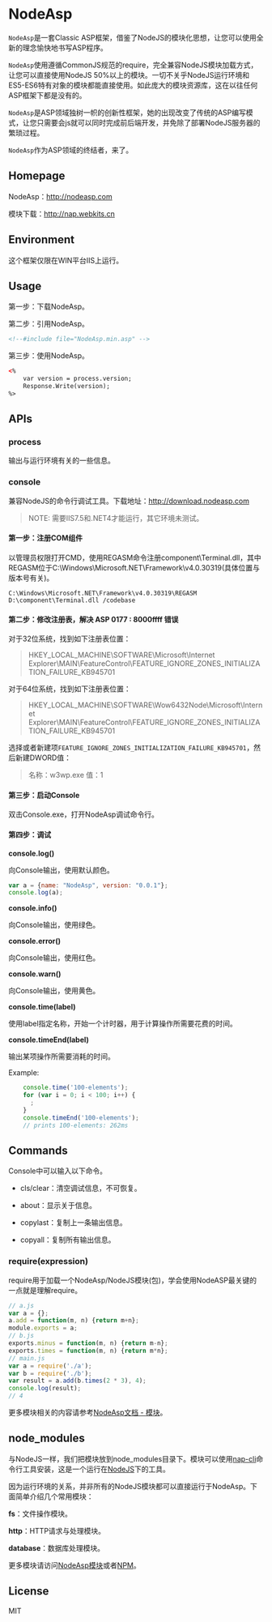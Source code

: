# NodeAsp #

`NodeAsp`是一套Classic ASP框架，借鉴了NodeJS的模块化思想，让您可以使用全新的理念愉快地书写ASP程序。

`NodeAsp`使用遵循CommonJS规范的require，完全兼容NodeJS模块加载方式，让您可以直接使用NodeJS 50%以上的模块。一切不关乎NodeJS运行环境和ES5-ES6特有对象的模块都能直接使用。如此庞大的模块资源库，这在以往任何ASP框架下都是没有的。

`NodeAsp`是ASP领域独树一帜的创新性框架，她的出现改变了传统的ASP编写模式，让您只需要会js就可以同时完成前后端开发，并免除了部署NodeJS服务器的繁琐过程。

`NodeAsp`作为ASP领域的终结者，来了。

## Homepage ##

NodeAsp：http://nodeasp.com

模块下载：http://nap.webkits.cn

## Environment ##

这个框架仅限在WIN平台IIS上运行。

## Usage ##

第一步：下载NodeAsp。

第二步：引用NodeAsp。

```html
<!--#include file="NodeAsp.min.asp" -->
```

第三步：使用NodeAsp。

```html
<%
    var version = process.version;
    Response.Write(version);
%>
```

## APIs ##

### process ###

输出与运行环境有关的一些信息。

### console ###

兼容NodeJS的命令行调试工具。下载地址：http://download.nodeasp.com

> NOTE: 需要IIS7.5和.NET4才能运行，其它环境未测试。

#### 第一步：注册COM组件 ####

以管理员权限打开CMD，使用REGASM命令注册component\Terminal.dll，其中REGASM位于C:\Windows\Microsoft.NET\Framework\v4.0.30319(具体位置与版本号有关)。

```
C:\Windows\Microsoft.NET\Framework\v4.0.30319\REGASM D:\component\Terminal.dll /codebase
```

#### 第二步：修改注册表，解决 ASP 0177 : 8000ffff 错误 ####

对于32位系统，找到如下注册表位置：
> HKEY_LOCAL_MACHINE\SOFTWARE\Microsoft\Internet Explorer\MAIN\FeatureControl\FEATURE_IGNORE_ZONES_INITIALIZATION_FAILURE_KB945701

对于64位系统，找到如下注册表位置：
> HKEY_LOCAL_MACHINE\SOFTWARE\Wow6432Node\Microsoft\Internet Explorer\MAIN\FeatureControl\FEATURE_IGNORE_ZONES_INITIALIZATION_FAILURE_KB945701

选择或者新建项<code>FEATURE_IGNORE_ZONES_INITIALIZATION_FAILURE_KB945701</code>，然后新建DWORD值：

> 名称：w3wp.exe
> 值：1

#### 第三步：启动Console ####

双击Console.exe，打开NodeAsp调试命令行。

#### 第四步：调试 ####

**console.log()**

向Console输出，使用默认颜色。

```javascript
var a = {name: "NodeAsp", version: "0.0.1"};
console.log(a);
```

**console.info()**

向Console输出，使用绿色。

**console.error()**

向Console输出，使用红色。

**console.warn()**

向Console输出，使用黄色。

**console.time(label)**

使用label指定名称，开始一个计时器，用于计算操作所需要花费的时间。

**console.timeEnd(label)**

输出某项操作所需要消耗的时间。

Example:

```javascript
    console.time('100-elements');
    for (var i = 0; i < 100; i++) {
      ;
    }
    console.timeEnd('100-elements');
    // prints 100-elements: 262ms
```

## Commands

Console中可以输入以下命令。

* cls/clear：清空调试信息，不可恢复。

* about：显示关于信息。

* copylast：复制上一条输出信息。

* copyall：复制所有输出信息。

### require(expression) ###

require用于加载一个NodeAsp/NodeJS模块(包)，学会使用NodeASP最关键的一点就是理解require。

```javascript
// a.js
var a = {};
a.add = function(m, n) {return m+n};
module.exports = a;
// b.js
exports.minus = function(m, n) {return m-n};
exports.times = function(m, n) {return m*n};
// main.js
var a = require('./a');
var b = require('./b');
var result = a.add(b.times(2 * 3), 4);
console.log(result);
// 4
```

更多模块相关的内容请参考[NodeAsp文档 - 模块](http://nodeasp.com/api/#modules)。
## node_modules ##

与NodeJS一样，我们把模块放到node_modules目录下。模块可以使用[nap-cli](https://www.npmjs.com/package/nap-cli)命令行工具安装，这是一个运行在[NodeJS](http://nodejs.org)下的工具。

因为运行环境的关系，并非所有的NodeJS模块都可以直接运行于NodeAsp。下面简单介绍几个常用模块：

**fs**：文件操作模块。

**http**：HTTP请求与处理模块。

**database**：数据库处理模块。

更多模块请访问[NodeAsp模块](http://package.nodeasp.com)或者[NPM](http://npmjs.org)。
  
## License ##

MIT